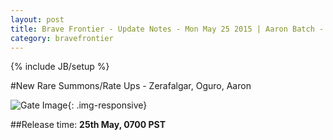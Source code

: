 ```yaml
---
layout: post
title: Brave Frontier - Update Notes - Mon May 25 2015 | Aaron Batch - First Half
category: bravefrontier
---
```


{% include JB/setup %}

#New Rare Summons/Rate Ups - Zerafalgar, Oguro, Aaron

![Gate Image](http://i.imgur.com/hFfnUvw.png){: .img-responsive}

##Release time: **25th May, 0700 PST**